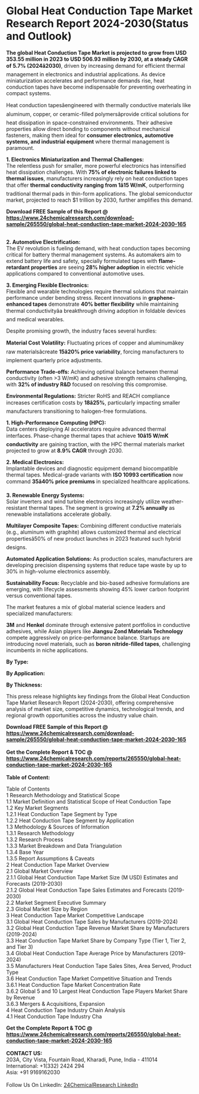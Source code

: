 <h1>Global Heat Conduction Tape Market Research Report 2024-2030(Status and Outlook)</h1><p><strong>The global Heat Conduction Tape Market is projected to grow from USD 353.55 million in 2023 to USD 506.93 million by 2030, at a steady CAGR of 5.7% (2024â2030)</strong>, driven by increasing demand for efficient thermal management in electronics and industrial applications. As device miniaturization accelerates and performance demands rise, heat conduction tapes have become indispensable for preventing overheating in compact systems.</p><p>Heat conduction tapesâengineered with thermally conductive materials like aluminum, copper, or ceramic-filled polymersâprovide critical solutions for heat dissipation in space-constrained environments. Their adhesive properties allow direct bonding to components without mechanical fasteners, making them ideal for <strong>consumer electronics, automotive systems, and industrial equipment</strong> where thermal management is paramount.</p><p><strong>1. Electronics Miniaturization and Thermal Challenges:</strong><br>
The relentless push for smaller, more powerful electronics has intensified heat dissipation challenges. With <strong>75% of electronic failures linked to thermal issues</strong>, manufacturers increasingly rely on heat conduction tapes that offer <strong>thermal conductivity ranging from 1â15 W/mK</strong>, outperforming traditional thermal pads in thin-form applications. The global semiconductor market, projected to reach $1 trillion by 2030, further amplifies this demand.</p><div><b>Download FREE Sample of this Report @ 
            <a href="https://www.24chemicalresearch.com/download-sample/265550/global-heat-conduction-tape-market-2024-2030-165">
            https://www.24chemicalresearch.com/download-sample/265550/global-heat-conduction-tape-market-2024-2030-165</a></b></div><br><p><strong>2. Automotive Electrification:</strong><br>
The EV revolution is fueling demand, with heat conduction tapes becoming critical for battery thermal management systems. As automakers aim to extend battery life and safety, specially formulated tapes with <strong>flame-retardant properties</strong> are seeing <strong>28% higher adoption</strong> in electric vehicle applications compared to conventional automotive uses.</p><p><strong>3. Emerging Flexible Electronics:</strong><br>
Flexible and wearable technologies require thermal solutions that maintain performance under bending stress. Recent innovations in <strong>graphene-enhanced tapes</strong> demonstrate <strong>40% better flexibility</strong> while maintaining thermal conductivityâa breakthrough driving adoption in foldable devices and medical wearables.</p><p>Despite promising growth, the industry faces several hurdles:</p><p><strong>Material Cost Volatility:</strong> Fluctuating prices of copper and aluminumâkey raw materialsâcreate <strong>15â20% price variability</strong>, forcing manufacturers to implement quarterly price adjustments.</p><p><strong>Performance Trade-offs:</strong> Achieving optimal balance between thermal conductivity (often &gt;3 W/mK) and adhesive strength remains challenging, with <strong>32% of industry R&amp;D</strong> focused on resolving this compromise.</p><p><strong>Environmental Regulations:</strong> Stricter RoHS and REACH compliance increases certification costs by <strong>18â25%</strong>, particularly impacting smaller manufacturers transitioning to halogen-free formulations.</p><p><strong>1. High-Performance Computing (HPC):</strong><br>
Data centers deploying AI accelerators require advanced thermal interfaces. Phase-change thermal tapes that achieve <strong>10â15 W/mK conductivity</strong> are gaining traction, with the HPC thermal materials market projected to grow at <strong>8.9% CAGR</strong> through 2030.</p><p><strong>2. Medical Electronics:</strong><br>
Implantable devices and diagnostic equipment demand biocompatible thermal tapes. Medical-grade variants with <strong>ISO 10993 certification</strong> now command <strong>35â40% price premiums</strong> in specialized healthcare applications.</p><p><strong>3. Renewable Energy Systems:</strong><br>
Solar inverters and wind turbine electronics increasingly utilize weather-resistant thermal tapes. The segment is growing at <strong>7.2% annually</strong> as renewable installations accelerate globally.</p><p><strong>Multilayer Composite Tapes:</strong> Combining different conductive materials (e.g., aluminum with graphite) allows customized thermal and electrical propertiesâ50% of new product launches in 2023 featured such hybrid designs.</p><p><strong>Automated Application Solutions:</strong> As production scales, manufacturers are developing precision dispensing systems that reduce tape waste by up to 30% in high-volume electronics assembly.</p><p><strong>Sustainability Focus:</strong> Recyclable and bio-based adhesive formulations are emerging, with lifecycle assessments showing 45% lower carbon footprint versus conventional tapes.</p><p>The market features a mix of global material science leaders and specialized manufacturers:</p><p><strong>3M</strong> and <strong>Henkel</strong> dominate through extensive patent portfolios in conductive adhesives, while Asian players like <strong>Jiangsu Zond Materials Technology</strong> compete aggressively on price-performance balance. Startups are introducing novel materials, such as <strong>boron nitride-filled tapes</strong>, challenging incumbents in niche applications.</p><p><strong>By Type:</strong></p><p><strong>By Application:</strong></p><p><strong>By Thickness:</strong></p><p>This press release highlights key findings from the Global Heat Conduction Tape Market Research Report (2024-2030), offering comprehensive analysis of market size, competitive dynamics, technological trends, and regional growth opportunities across the industry value chain.</p><div><b>Download FREE Sample of this Report @ 
            <a href="https://www.24chemicalresearch.com/download-sample/265550/global-heat-conduction-tape-market-2024-2030-165">
            https://www.24chemicalresearch.com/download-sample/265550/global-heat-conduction-tape-market-2024-2030-165</a></b></div><br><div><b>Get the Complete Report & TOC @ 
            <a href="https://www.24chemicalresearch.com/reports/265550/global-heat-conduction-tape-market-2024-2030-165">
            https://www.24chemicalresearch.com/reports/265550/global-heat-conduction-tape-market-2024-2030-165</a></b></div><br>
            <b>Table of Content:</b><p>Table of Contents<br />
1 Research Methodology and Statistical Scope<br />
1.1 Market Definition and Statistical Scope of Heat Conduction Tape<br />
1.2 Key Market Segments<br />
1.2.1 Heat Conduction Tape Segment by Type<br />
1.2.2 Heat Conduction Tape Segment by Application<br />
1.3 Methodology & Sources of Information<br />
1.3.1 Research Methodology<br />
1.3.2 Research Process<br />
1.3.3 Market Breakdown and Data Triangulation<br />
1.3.4 Base Year<br />
1.3.5 Report Assumptions & Caveats<br />
2 Heat Conduction Tape Market Overview<br />
2.1 Global Market Overview<br />
2.1.1 Global Heat Conduction Tape Market Size (M USD) Estimates and Forecasts (2019-2030)<br />
2.1.2 Global Heat Conduction Tape Sales Estimates and Forecasts (2019-2030)<br />
2.2 Market Segment Executive Summary<br />
2.3 Global Market Size by Region<br />
3 Heat Conduction Tape Market Competitive Landscape<br />
3.1 Global Heat Conduction Tape Sales by Manufacturers (2019-2024)<br />
3.2 Global Heat Conduction Tape Revenue Market Share by Manufacturers (2019-2024)<br />
3.3 Heat Conduction Tape Market Share by Company Type (Tier 1, Tier 2, and Tier 3)<br />
3.4 Global Heat Conduction Tape Average Price by Manufacturers (2019-2024)<br />
3.5 Manufacturers Heat Conduction Tape Sales Sites, Area Served, Product Type<br />
3.6 Heat Conduction Tape Market Competitive Situation and Trends<br />
3.6.1 Heat Conduction Tape Market Concentration Rate<br />
3.6.2 Global 5 and 10 Largest Heat Conduction Tape Players Market Share by Revenue<br />
3.6.3 Mergers & Acquisitions, Expansion<br />
4 Heat Conduction Tape Industry Chain Analysis<br />
4.1 Heat Conduction Tape Industry Cha</p><div><b>Get the Complete Report & TOC @ 
            <a href="https://www.24chemicalresearch.com/reports/265550/global-heat-conduction-tape-market-2024-2030-165">
            https://www.24chemicalresearch.com/reports/265550/global-heat-conduction-tape-market-2024-2030-165</a></b></div><br><b>CONTACT US:</b><br>
            203A, City Vista, Fountain Road, Kharadi, Pune, India - 411014<br>
            International: +1(332) 2424 294<br>
            Asia: +91 9169162030 <br><br>
            Follow Us On LinkedIn: <a href="https://www.linkedin.com/company/24chemicalresearch/">24ChemicalResearch LinkedIn</a>